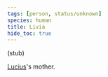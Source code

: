 ```yaml
---
tags: [person, status/unknown]
species: human
title: Livia
hide_toc: true
---
```



(stub)

[Lucius](<./lucius.md>)'s mother.